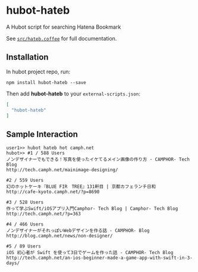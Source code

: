 # hubot-hateb

A Hubot script for searching Hatena Bookmark

See [`src/hateb.coffee`](src/hateb.coffee) for full documentation.

## Installation

In hubot project repo, run:

`npm install hubot-hateb --save`

Then add **hubot-hateb** to your `external-scripts.json`:

```json
[
  "hubot-hateb"
]
```

## Sample Interaction

```
user1>> hubot hateb hot camph.net
hubot>> #1 / 588 Users
ノンデザイナーでもできる！写真を使ったイケてるメイン画像の作り方 - CAMPHOR- Tech Blog
http://tech.camph.net/mainimage-designing/

#2 / 559 Users
幻のホットケーキ『BLUE FIR　TREE』131軒目 | 京都カフェランチ日和
http://cafe-kyoto.camph.net/?p=8690

#3 / 528 Users
作って学ぶSwift/iOSアプリ入門Camphor- Tech Blog | Camphor- Tech Blog
http://tech.camph.net/?p=363

#4 / 466 Users
ノンデザイナーがそれっぽいWebデザインを作る話 - CAMPHOR- Blog
http://blog.camph.net/news/non-designer/

#5 / 89 Users
iOS 初心者が Swift を使って3日でゲームを作った話 - CAMPHOR- Tech Blog
http://tech.camph.net/an-ios-beginner-made-a-game-app-with-swift-in-3-days/
```
